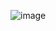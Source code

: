 ![image](https://github.com/haechanp/haechanp-Android-app/assets/144800399/5cb68fcc-5dec-4a71-8865-d60843bdee7e)

